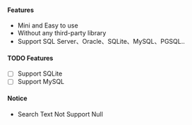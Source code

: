 

#### Features
- Mini and Easy to use
- Without any third-party library
- Support SQL Server、Oracle、SQLite、MySQL、PGSQL..

#### TODO Features
- [ ] Support SQLite 
- [ ] Support MySQL 

#### Notice
- Search Text Not Support Null

<!--
- Support for multiple languages
--TODO:增加判斷長度篩選獲取的資料表格
不能搜尋object searchtext不能為 null
-->